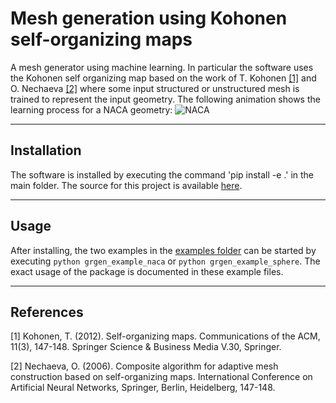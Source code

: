 # Mesh generation using Kohonen self-organizing maps

A mesh generator using machine learning. In particular the software uses the Kohonen self organizing map
based on the work of T. Kohonen [[1]](#1) and O. Nechaeva [[2]](#2) where some input structured or unstructured mesh is trained to represent the input geometry. The following animation shows the learning process for a NACA geometry:
![NACA](https://github.com/dzilles/grgen/raw/main/data/naca.gif)

----

## Installation

The software is installed by executing the command 'pip install -e .' in the main folder.
The source for this project is available [here](src/grgen).

----

## Usage

After installing, the two examples in the [examples folder](examples) can be started by executing 
`python grgen_example_naca` or `python grgen_example_sphere`.
The exact usage of the package is documented in these example files.

----

## References
<a id="1">[1]</a> 
Kohonen, T. (2012). 
Self-organizing  maps.
Communications of the ACM, 11(3), 147-148.
Springer Science & Business Media V.30, Springer.


<a id="2">[2]</a> 
Nechaeva, O. (2006). 
Composite algorithm for adaptive mesh construction based on self-organizing maps. 
International Conference on Artificial Neural Networks, Springer, Berlin, Heidelberg, 147-148.

